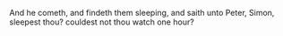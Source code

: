 And he cometh, and findeth them sleeping, and saith unto Peter, Simon, sleepest thou? couldest not thou watch one hour?
